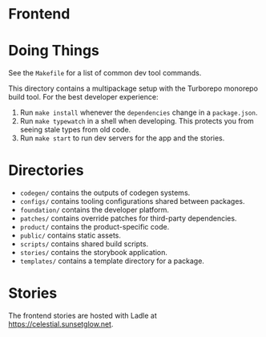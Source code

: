 # Frontend

# Doing Things

See the `Makefile` for a list of common dev tool commands.

This directory contains a multipackage setup with the Turborepo monorepo build
tool. For the best developer experience:

1. Run `make install` whenever the `dependencies` change in a `package.json`.
2. Run `make typewatch` in a shell when developing. This protects you from
   seeing stale types from old code.
3. Run `make start` to run dev servers for the app and the stories.

# Directories

- `codegen/` contains the outputs of codegen systems.
- `configs/` contains tooling configurations shared between packages.
- `foundation/` contains the developer platform.
- `patches/` contains override patches for third-party dependencies.
- `product/` contains the product-specific code.
- `public/` contains static assets.
- `scripts/` contains shared build scripts.
- `stories/` contains the storybook application.
- `templates/` contains a template directory for a package.

# Stories

The frontend stories are hosted with Ladle at https://celestial.sunsetglow.net.
